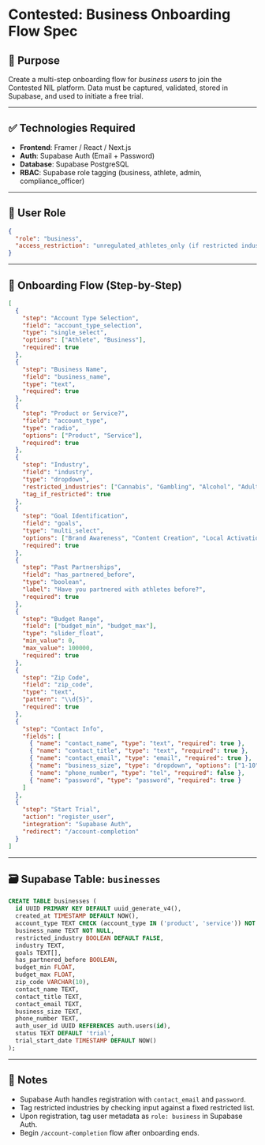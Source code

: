 
# Contested: Business Onboarding Flow Spec

## 📌 Purpose
Create a multi-step onboarding flow for *business users* to join the Contested NIL platform. Data must be captured, validated, stored in Supabase, and used to initiate a free trial.

---

## ✅ Technologies Required
- **Frontend**: Framer / React / Next.js
- **Auth**: Supabase Auth (Email + Password)
- **Database**: Supabase PostgreSQL
- **RBAC**: Supabase role tagging (business, athlete, admin, compliance_officer)

---

## 🔐 User Role
```json
{
  "role": "business",
  "access_restriction": "unregulated_athletes_only (if restricted industry)"
}
```

---

## 🧠 Onboarding Flow (Step-by-Step)

```json
[
  {
    "step": "Account Type Selection",
    "field": "account_type_selection",
    "type": "single_select",
    "options": ["Athlete", "Business"],
    "required": true
  },
  {
    "step": "Business Name",
    "field": "business_name",
    "type": "text",
    "required": true
  },
  {
    "step": "Product or Service?",
    "field": "account_type",
    "type": "radio",
    "options": ["Product", "Service"],
    "required": true
  },
  {
    "step": "Industry",
    "field": "industry",
    "type": "dropdown",
    "restricted_industries": ["Cannabis", "Gambling", "Alcohol", "Adult", "Tobacco"],
    "tag_if_restricted": true
  },
  {
    "step": "Goal Identification",
    "field": "goals",
    "type": "multi_select",
    "options": ["Brand Awareness", "Content Creation", "Local Activation", "Event Presence", "Conversion Performance"],
    "required": true
  },
  {
    "step": "Past Partnerships",
    "field": "has_partnered_before",
    "type": "boolean",
    "label": "Have you partnered with athletes before?",
    "required": true
  },
  {
    "step": "Budget Range",
    "field": ["budget_min", "budget_max"],
    "type": "slider_float",
    "min_value": 0,
    "max_value": 100000,
    "required": true
  },
  {
    "step": "Zip Code",
    "field": "zip_code",
    "type": "text",
    "pattern": "\\d{5}",
    "required": true
  },
  {
    "step": "Contact Info",
    "fields": [
      { "name": "contact_name", "type": "text", "required": true },
      { "name": "contact_title", "type": "text", "required": true },
      { "name": "contact_email", "type": "email", "required": true },
      { "name": "business_size", "type": "dropdown", "options": ["1-10", "11-50", "51-200", "201-500", "500+"], "required": true },
      { "name": "phone_number", "type": "tel", "required": false },
      { "name": "password", "type": "password", "required": true }
    ]
  },
  {
    "step": "Start Trial",
    "action": "register_user",
    "integration": "Supabase Auth",
    "redirect": "/account-completion"
  }
]
```

---

## 🗃️ Supabase Table: `businesses`

```sql
CREATE TABLE businesses (
  id UUID PRIMARY KEY DEFAULT uuid_generate_v4(),
  created_at TIMESTAMP DEFAULT NOW(),
  account_type TEXT CHECK (account_type IN ('product', 'service')) NOT NULL,
  business_name TEXT NOT NULL,
  restricted_industry BOOLEAN DEFAULT FALSE,
  industry TEXT,
  goals TEXT[],
  has_partnered_before BOOLEAN,
  budget_min FLOAT,
  budget_max FLOAT,
  zip_code VARCHAR(10),
  contact_name TEXT,
  contact_title TEXT,
  contact_email TEXT,
  business_size TEXT,
  phone_number TEXT,
  auth_user_id UUID REFERENCES auth.users(id),
  status TEXT DEFAULT 'trial',
  trial_start_date TIMESTAMP DEFAULT NOW()
);
```

---

## 🧾 Notes

- Supabase Auth handles registration with `contact_email` and `password`.
- Tag restricted industries by checking input against a fixed restricted list.
- Upon registration, tag user metadata as `role: business` in Supabase Auth.
- Begin `/account-completion` flow after onboarding ends.
